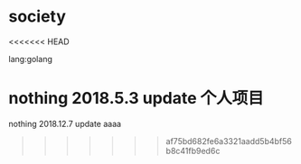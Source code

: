 # society
<<<<<<< HEAD

lang:golang

nothing
2018.5.3 update
 个人项目
=======
nothing
2018.12.7 
update
aaaa
>>>>>>> af75bd682fe6a3321aadd5b4bf56b8c41fb9ed6c
